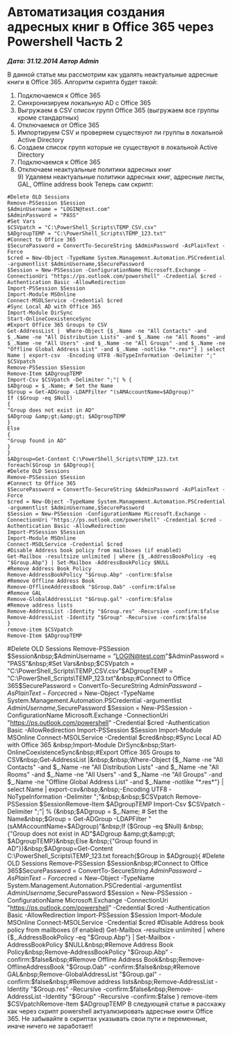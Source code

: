 # Автоматизация создания адресных книг в Office 365 через Powershell Часть 2                	  
***Дата: 31.12.2014 Автор Admin***

В данной статье мы рассмотрим как удалять неактуальные адресные книги в Office 365.
Алгоритм скрипта будет такой:
1) Подключаемся к Office 365
2) Синхронизируем локальную AD с Office 365
3) Выгружаем в CSV список групп Office 365 (выгружаем все группы кроме стандартных)
4) Отключаемся от Office 365
5) Импортируем CSV и проверяем существуют ли группы в локальной Active Directory
6) Создаем список групп которые не существуют в локальной Active Directory
7) Подключаемся к Office 365
8) Отключаем неактуальные политики адресных книг
9) Удаляем неактуальные политики адресных книг, адресные листы, GAL, Offline address book
Теперь сам скрипт:
```
#Delete OLD Sessions
Remove-PSSession $Session
$AdminUsername = "LOGIN@test.com"
$AdminPassword = "PASS"
#Set Vars
$CSVpatch = "C:\PowerShell_Scripts\TEMP_CSV.csv"
$ADgroupTEMP = "C:\PowerShell_Scripts\TEMP_123.txt"
#Connect to Office 365
$SecurePassword = ConvertTo-SecureString $AdminPassword -AsPlainText -Force
$cred = New-Object -TypeName System.Management.Automation.PSCredential -argumentlist $AdminUsername,$SecurePassword
$Session = New-PSSession -ConfigurationName Microsoft.Exchange -ConnectionUri "https://ps.outlook.com/powershell" -Credential $cred -Authentication Basic -AllowRedirection
Import-PSSession $Session
Import-Module MSOnline
Connect-MSOLService -Credential $cred
#Sync Local AD with Office 365 
Import-Module DirSync
Start-OnlineCoexistenceSync
#Export Office 365 Groups to CSV
Get-AddressList |  Where-Object {$_.Name -ne "All Contacts" -and $_.Name -ne "All Distribution Lists" -and $_.Name -ne "All Rooms" -and $_.Name -ne "All Users" -and $_.Name -ne "All Groups" -and $_.Name -ne "Offline Global Address List" -and $_.Name -notlike "*.res*"} | select Name | export-csv  -Encoding UTF8 -NoTypeInformation -Delimiter ";"  $CSVpatch
Remove-PSSession $Session
Remove-Item $ADgroupTEMP
Import-Csv $CSVpatch -Delimiter ";"| % {
$ADgroup = $_.Name; # Set the Name
$Group = Get-ADGroup -LDAPFilter "(sAMAccountName=$ADgroup)"
If ($Group -eq $Null) 
{
"Group does not exist in AD"
$ADgroup &amp;gt;&amp;gt; $ADgroupTEMP
}
Else 
{
"Group found in AD"
}
}
$ADgroup=Get-Content C:\PowerShell_Scripts\TEMP_123.txt
foreach($Group in $ADgroup){
#Delete OLD Sessions
Remove-PSSession $Session
#Connect to Office 365
$SecurePassword = ConvertTo-SecureString $AdminPassword -AsPlainText -Force
$cred = New-Object -TypeName System.Management.Automation.PSCredential -argumentlist $AdminUsername,$SecurePassword
$Session = New-PSSession -ConfigurationName Microsoft.Exchange -ConnectionUri "https://ps.outlook.com/powershell" -Credential $cred -Authentication Basic -AllowRedirection
Import-PSSession $Session
Import-Module MSOnline
Connect-MSOLService -Credential $cred
#Disable Address book policy from mailboxes (if enabled)
Get-Mailbox -resultsize unlimited | where {$_.AddressBookPolicy -eq "$Group.Abp"} | Set-Mailbox -AddressBookPolicy $NULL
#Remove Address Book Policy
Remove-AddressBookPolicy "$Group.Abp" -confirm:$false
#Remove Offline Address Book
Remove-OfflineAddressBook "$Group.Oab" -confirm:$false
#Remove GAL
Remove-GlobalAddressList "$Group.gal" -confirm:$false
#Remove address lists
Remove-AddressList -Identity "$Group.res" -Recursive -confirm:$false
Remove-AddressList -Identity "$Group" -Recursive -confirm:$false
}
remove-item $CSVpatch
Remove-Item $ADgroupTEMP
```
#Delete OLD Sessions&nbsp;Remove-PSSession $Session&nbsp;$AdminUsername = "LOGIN@test.com"$AdminPassword = "PASS"&nbsp;#Set Vars&nbsp;$CSVpatch = "C:\PowerShell_Scripts\TEMP_CSV.csv"$ADgroupTEMP = "C:\PowerShell_Scripts\TEMP_123.txt"&nbsp;#Connect to Office 365$SecurePassword = ConvertTo-SecureString $AdminPassword -AsPlainText -Force$cred = New-Object -TypeName System.Management.Automation.PSCredential -argumentlist $AdminUsername,$SecurePassword&nbsp;$Session = New-PSSession -ConfigurationName Microsoft.Exchange -ConnectionUri "https://ps.outlook.com/powershell" -Credential $cred -Authentication Basic -AllowRedirection&nbsp;Import-PSSession $Session&nbsp;Import-Module MSOnline&nbsp;Connect-MSOLService -Credential $cred&nbsp;#Sync Local AD with Office 365 &nbsp;Import-Module DirSync&nbsp;Start-OnlineCoexistenceSync&nbsp;#Export Office 365 Groups to CSV&nbsp;Get-AddressList |&nbsp;&nbsp;Where-Object {$_.Name -ne "All Contacts" -and $_.Name -ne "All Distribution Lists" -and $_.Name -ne "All Rooms" -and $_.Name -ne "All Users" -and $_.Name -ne "All Groups" -and $_.Name -ne "Offline Global Address List" -and $_.Name -notlike "*.res*"} | select Name | export-csv&nbsp;&nbsp;-Encoding UTF8 -NoTypeInformation -Delimiter ";"&nbsp;&nbsp;$CSVpatch&nbsp;Remove-PSSession $SessionRemove-Item $ADgroupTEMP&nbsp;Import-Csv $CSVpatch -Delimiter ";"| % {&nbsp;$ADgroup = $_.Name; # Set the Name&nbsp;$Group = Get-ADGroup -LDAPFilter "(sAMAccountName=$ADgroup)"&nbsp;If ($Group -eq $Null) &nbsp;{"Group does not exist in AD"$ADgroup &amp;gt;&amp;gt; $ADgroupTEMP}&nbsp;Else &nbsp;{"Group found in AD"}}&nbsp;$ADgroup=Get-Content C:\PowerShell_Scripts\TEMP_123.txt&nbsp;foreach($Group in $ADgroup){&nbsp;#Delete OLD Sessions&nbsp;Remove-PSSession $Session&nbsp;#Connect to Office 365$SecurePassword = ConvertTo-SecureString $AdminPassword -AsPlainText -Force$cred = New-Object -TypeName System.Management.Automation.PSCredential -argumentlist $AdminUsername,$SecurePassword&nbsp;$Session = New-PSSession -ConfigurationName Microsoft.Exchange -ConnectionUri "https://ps.outlook.com/powershell" -Credential $cred -Authentication Basic -AllowRedirection&nbsp;Import-PSSession $Session&nbsp;Import-Module MSOnline&nbsp;Connect-MSOLService -Credential $cred&nbsp;#Disable Address book policy from mailboxes (if enabled)&nbsp;Get-Mailbox -resultsize unlimited | where {$_.AddressBookPolicy -eq "$Group.Abp"} | Set-Mailbox -AddressBookPolicy $NULL&nbsp;#Remove Address Book Policy&nbsp;Remove-AddressBookPolicy "$Group.Abp" -confirm:$false&nbsp;#Remove Offline Address Book&nbsp;Remove-OfflineAddressBook "$Group.Oab" -confirm:$false&nbsp;#Remove GAL&nbsp;Remove-GlobalAddressList "$Group.gal" -confirm:$false&nbsp;#Remove address lists&nbsp;Remove-AddressList -Identity "$Group.res" -Recursive -confirm:$false&nbsp;Remove-AddressList -Identity "$Group" -Recursive -confirm:$false&nbsp;}&nbsp;remove-item $CSVpatchRemove-Item $ADgroupTEMP
В следующей статье я расскажу как через скрипт powershell актуализировать адресные книги Office 365.
Не забывайте в скриптах указывать свои пути и переменные, иначе ничего не заработает!
&nbsp;
&nbsp;
